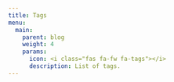 ```yaml
---
title: Tags
menu:
  main:
    parent: blog
    weight: 4
    params:
      icon: <i class="fas fa-fw fa-tags"></i>
      description: List of tags.
---
```

